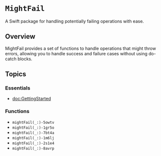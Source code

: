 # `MightFail`

A Swift package for handling potentially failing operations with ease.

## Overview

MightFail provides a set of functions to handle operations that might throw errors, allowing you to handle success and failure cases without using do-catch blocks.

## Topics

### Essentials

- <doc:GettingStarted>

### Functions

- `mightFail(_:)-5owtv`
- `mightFail(_:)-1gr5o`
- `mightFail(_:)-7bt4a`
- `mightFail(_:)-1m6lj`
- `mightFail(_:)-2s1e4`
- `mightFail(_:)-8avrp`
